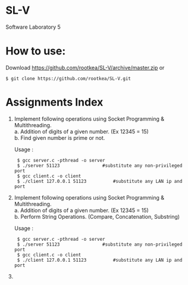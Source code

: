 # SL-V
Software Laboratory 5

# How to use:  
Download https://github.com/rootkea/SL-V/archive/master.zip or

	$ git clone https://github.com/rootkea/SL-V.git

# Assignments Index
1. Implement following operations using Socket Programming & Multithreading.  
	a. Addition of digits of a given number. (Ex 12345 = 15)  
	b. Find given number is prime or not.  
	
	Usage :  
	
		$ gcc server.c -pthread -o server
		$ ./server 51123				#substitute any non-privileged port
		$ gcc client.c -o client 
		$ ./client 127.0.0.1 51123			#substitute any LAN ip and port

2. Implement following operations using Socket Programming & Multithreading.  
	a. Addition of digits of a given number. (Ex 12345 = 15)  
	b. Perform String Operations. (Compare, Concatenation, Substring)  

	Usage :  
	
		$ gcc server.c -pthread -o server
		$ ./server 51123				#substitute any non-privileged port
		$ gcc client.c -o client 
		$ ./client 127.0.0.1 51123			#substitute any LAN ip and port

3. 
